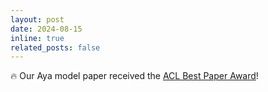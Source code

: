 ```yaml
---
layout: post
date: 2024-08-15
inline: true
related_posts: false
---
```


:fire: Our Aya model paper received the [ACL Best Paper Award](https://x.com/ahmetustun89/status/1823686908087820401)!